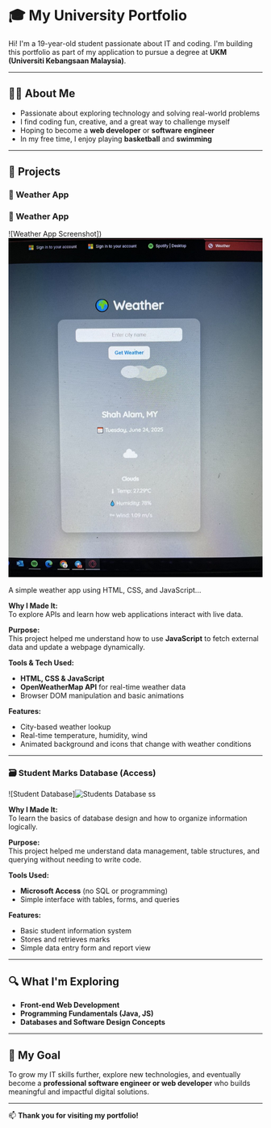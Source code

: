 # 🎓 My University Portfolio

Hi! I'm a 19-year-old student passionate about IT and coding. I'm building this portfolio as part of my application to pursue a degree at **UKM (Universiti Kebangsaan Malaysia)**.

---

## 👨‍💻 About Me

- Passionate about exploring technology and solving real-world problems  
- I find coding fun, creative, and a great way to challenge myself  
- Hoping to become a **web developer** or **software engineer**  
- In my free time, I enjoy playing **basketball** and **swimming**

---

## 🧠 Projects

### 📱 Weather App

### 📱 Weather App

![Weather App Screenshot])![Weather-app ss](https://github.com/ApiezEZ/ApiezEZ.github.io/blob/main/weather-app/Weather-app%20ss.jpg)

A simple weather app using HTML, CSS, and JavaScript...


**Why I Made It:**  
To explore APIs and learn how web applications interact with live data.

**Purpose:**  
This project helped me understand how to use **JavaScript** to fetch external data and update a webpage dynamically.

**Tools & Tech Used:**  
- **HTML, CSS & JavaScript**  
- **OpenWeatherMap API** for real-time weather data  
- Browser DOM manipulation and basic animations

**Features:**  
- City-based weather lookup  
- Real-time temperature, humidity, wind  
- Animated background and icons that change with weather conditions

---

### 🗃️ Student Marks Database (Access)

![Student Database]![Students Database ss](https://github.com/user-attachments/assets/5192902a-eed4-4692-834f-7ea583f7afc9)

**Why I Made It:**  
To learn the basics of database design and how to organize information logically.

**Purpose:**  
This project helped me understand data management, table structures, and querying without needing to write code.

**Tools Used:**  
- **Microsoft Access** (no SQL or programming)  
- Simple interface with tables, forms, and queries

**Features:**  
- Basic student information system  
- Stores and retrieves marks  
- Simple data entry form and report view

---

## 🔍 What I'm Exploring

- **Front-end Web Development**  
- **Programming Fundamentals (Java, JS)**  
- **Databases and Software Design Concepts**

---

## 🎯 My Goal

To grow my IT skills further, explore new technologies, and eventually become a **professional software engineer or web developer** who builds meaningful and impactful digital solutions.

---

📫 **Thank you for visiting my portfolio!**
